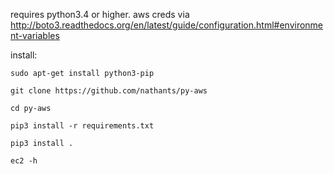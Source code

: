 requires python3.4 or higher.
aws creds via http://boto3.readthedocs.org/en/latest/guide/configuration.html#environment-variables

install:

`sudo apt-get install python3-pip`

`git clone https://github.com/nathants/py-aws`

`cd py-aws`

`pip3 install -r requirements.txt`

`pip3 install .`

`ec2 -h`

